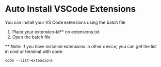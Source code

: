 # Auto Install VSCode Extensions

You can install your VS Code extensions using the batch file

1. Place your extension-id\*\* on extensions.txt
2. Open the batch file

\*\* Note: If you have installed extensions in other device, you can get the list in cmd or terminal with code:
```
code --list-extensions
```